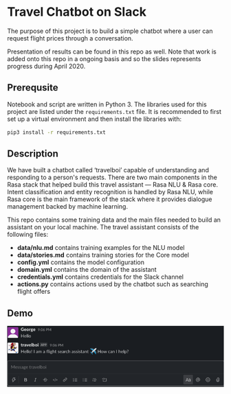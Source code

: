 # Travel Chatbot on Slack

The purpose of this project is to build a simple chatbot where a user can request flight prices through a conversation.

Presentation of results can be found in this repo as well. Note that work is added onto this repo in a ongoing basis and so the slides represents progress during April 2020.

## Prerequsite
Notebook and script are written in Python 3. The libraries used for this project are listed under the `requirements.txt` file. It is recommended to first set up a virtual environment and then install the libraries with:

```bash
pip3 install -r requirements.txt
```

## Description
We have built a chatbot called ‘travelboi’ capable of understanding and responding to a person's requests. There are two main components in the Rasa stack that helped build this travel assistant — Rasa NLU & Rasa core. Intent classification and entity recognition is handled by Rasa NLU, while Rasa core is the main framework of the stack where it provides dialogue management backed by machine learning. 

This repo contains some training data and the main files needed to build an assistant on your local machine. The travel assistant consists of the following files:

- **data/nlu.md** contains training examples for the NLU model  
- **data/stories.md** contains training stories for the Core model  
- **config.yml** contains the model configuration
- **domain.yml** contains the domain of the assistant  
- **credentials.yml** contains credentials for the Slack channel
- **actions.py** contains actions used by the chatbot such as searching flight offers

## Demo
![](web/conversation_demo.gif)